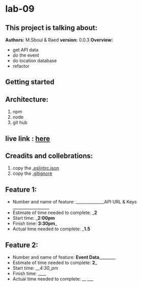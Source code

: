 # lab-09
## This project is talking about:
**Authors:** M.Sboul & Raed
**version:** 0.0.3
**Overview:**
* get API data  
* do the event 
* do location database
* refactor 
## Getting started
## Architecture:
1. npm 
2. node 
3. git hub 
## live link : [here](https://raedeid.github.io/lab-09/)
## Creadits and collebrations:
1. copy the [.eslintrc.json](https://github.com/LTUC/amman-201d2/blob/master/configs/.eslintrc.json)
2. copy the [.gitignore](https://github.com/LTUC/amman-301d2/blob/master/class-00/lab-d/starter-code/.gitignore)

## Feature 1:
* Number and name of feature: ______________API URL & Keys __________________
* Estimate of time needed to complete: ___2__
* Start time: ___2:00pm__
* Finish time: __3:30pm___
* Actual time needed to complete: ___1.5__
## Feature 2:
* Number and name of feature: ____________Event Data____________________
* Estimate of time needed to complete: __2___
* Start time: ___4:30_pm_
* Finish time: ____
* Actual time needed to complete: __ ___